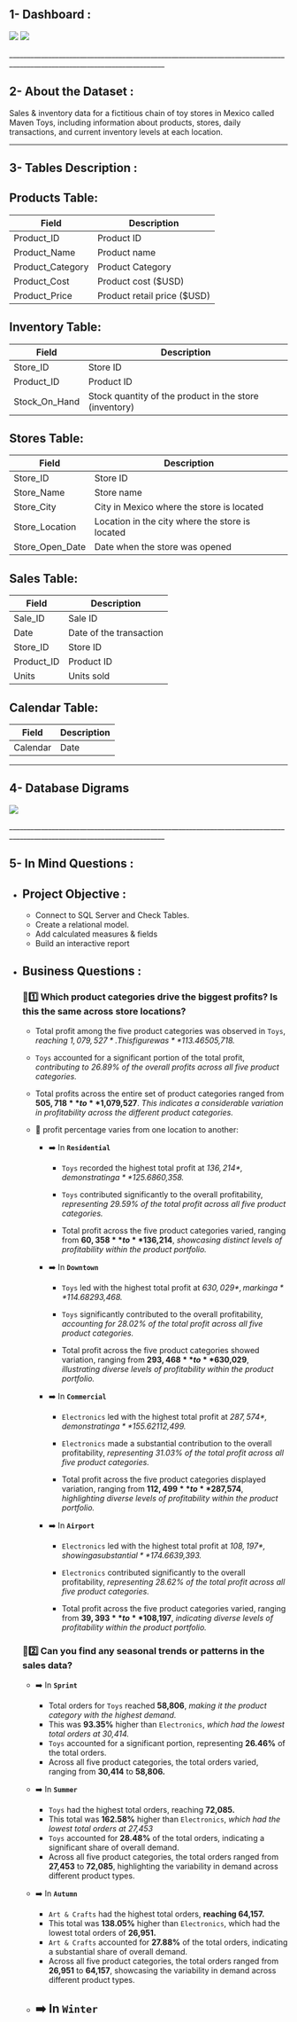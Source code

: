 ## 1- Dashboard :
</p>
  <p float="left">
  <img src='resources/Mexico Toy Sales page one.jpg'/>
  <img src='resources/Mexico Toy Sales page 2.jpg'/>
</p>
__________________________________________________________________________________________________________________________

## 2- About the Dataset :
Sales & inventory data for a fictitious chain of toy stores in Mexico called Maven Toys, including information about products, stores, daily transactions, and current inventory levels at each location.
__________________________________________________________________________________________________________________________

## 3- Tables Description :

## Products Table:
|Field	| Description |
|-----|----------------|
| Product_ID |	Product ID |
| Product_Name |	Product name |
| Product_Category |	Product Category |
| Product_Cost |	Product cost ($USD) |
| Product_Price |	Product retail price ($USD) |

## Inventory Table:
|Field	| Description |
|-----|----------------|
|	Store_ID |	Store ID |
|	Product_ID |	Product ID |
| Stock_On_Hand |	Stock quantity of the product in the store (inventory) |

## Stores Table:
|Field	| Description |
|-----|----------------|
|	Store_ID|	Store ID|
|	Store_Name|	Store name|
|	Store_City|	City in Mexico where the store is located|
|	Store_Location|	Location in the city where the store is located|
| Store_Open_Date|	Date when the store was opened|

## Sales Table:
|Field	| Description |
|-----|----------------|
|	Sale_ID|	Sale ID|
|	Date|	Date of the transaction|
|	Store_ID|	Store ID|
|	Product_ID|	Product ID|
|	Units|	Units sold|

## Calendar Table:
|Field	| Description |
|-----|----------------|
| Calendar |	Date|	Calendar date|
__________________________________________________________________________________________________________________________

## 4- Database Digrams

</p>
  <p float="left">
  <img src='resources/Tables relations.png'/>
</p>
__________________________________________________________________________________________________________________________

## 5- In Mind Questions :

- ## Project Objective :
  - Connect to SQL Server and Check Tables. 
  - Create a relational model.
  - Add calculated measures & fields
  - Build an interactive report

- ## Business Questions :
  ### 📌1️⃣ Which product categories drive the biggest profits? Is this the same across store locations?
    - Total profit among the five product categories was observed in `Toys`, *reaching $1,079,527*. This figure was **113.46%** higher than the lowest total profit, which was in the `Sports & Outdoors` category at *$505,718.*

    - `Toys` accounted for a significant portion of the total profit, *contributing to 26.89% of the overall profits across all five product categories.*

    - Total profits across the entire set of product categories ranged from **$505,718** to **$1,079,527**. *This indicates a considerable variation in profitability across the different product categories.*
    
    - 🛑 profit percentage varies from one location to another:
        - ➡️ In **`Residential`**
          - `Toys` recorded the highest total profit at *$136,214*, demonstrating a **125.68%** increase compared to the lowest total profit in `Sports & Outdoors`, which was *$60,358.*

          - `Toys` contributed significantly to the overall profitability, *representing 29.59% of the total profit across all five product categories.*

          - Total profit across the five product categories varied, ranging from **$60,358** to **$136,214**, *showcasing distinct levels of profitability within the product portfolio.*
        
        - ➡️ In **`Downtown`**
          - `Toys` led with the highest total profit at *$630,029*, marking a **114.68%** increase compared to the lowest total profit in `Sports & Outdoors`, which amounted to *$293,468.*

          - `Toys` significantly contributed to the overall profitability, *accounting for 28.02% of the total profit across all five product categories.*

          - Total profit across the five product categories showed variation, ranging from **$293,468** to **$630,029**, *illustrating diverse levels of profitability within the product portfolio.*

        - ➡️ In **`Commercial`**
          - `Electronics` led with the highest total profit at *$287,574*, demonstrating a **155.62%** increase compared to the lowest total profit in `Sports & Outdoors`, which amounted to *$112,499.*

          - `Electronics` made a substantial contribution to the overall profitability, *representing 31.03% of the total profit across all five product categories.*

          - Total profit across the five product categories displayed variation, ranging from **$112,499** to **$287,574**, *highlighting diverse levels of profitability within the product portfolio.*
         
        - ➡️ In **`Airport`**
          - `Electronics` led with the highest total profit at *$108,197*, showing a substantial **174.66%** increase compared to the lowest total profit in Sports & Outdoors, which amounted to *$39,393.*

          - `Electronics` contributed significantly to the overall profitability, *representing 28.62% of the total profit across all five product categories.*

          - Total profit across the five product categories varied, ranging from **$39,393** to **$108,197**, *indicating diverse levels of profitability within the product portfolio.*
            
  ### 📌2️⃣ Can you find any seasonal trends or patterns in the sales data?
    - ➡️ In **`Sprint`**
      
      - Total orders for `Toys` reached **58,806**, *making it the product category with the highest demand.*
      - This was **93.35%** higher than `Electronics`, *which had the lowest total orders at 30,414.*
      - `Toys` accounted for a significant portion, representing **26.46%** of the total orders.
      - Across all five product categories, the total orders varied, ranging from **30,414** to **58,806.**
        
    - ➡️ In **`Summer`**

      - `Toys` had the highest total orders, reaching **72,085.**
      - This total was **162.58%** higher than `Electronics`, *which had the lowest total orders at 27,453*
      - `Toys` accounted for **28.48%** of the total orders, indicating a significant share of overall demand.
      - Across all five product categories, the total orders ranged from **27,453** to **72,085**, highlighting the variability in demand across different product types.
     
     - ➡️ In **`Autumn`**

       - `Art & Crafts` had the highest total orders, **reaching 64,157.**
       - This total was **138.05%** higher than `Electronics`, which had the lowest total orders of **26,951.**
       - `Art & Crafts` accounted for **27.88%** of the total orders, indicating a substantial share of overall demand.
       - Across all five product categories, the total orders ranged from **26,951** to **64,157**, showcasing the variability in demand across different product types.
      
     - ➡️ In **`Winter`**
       - 


